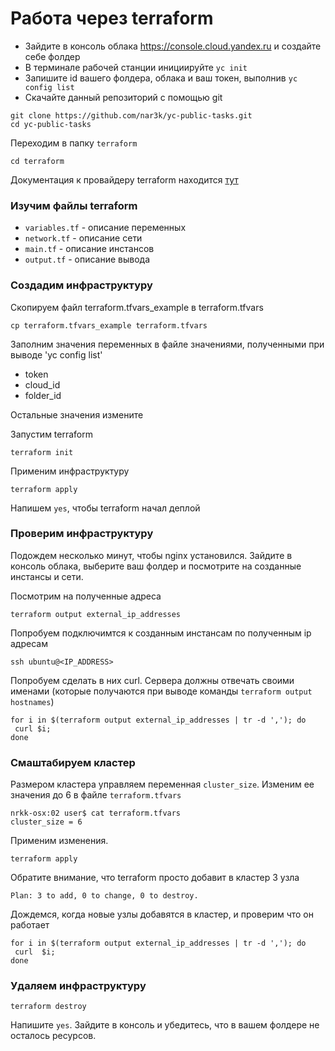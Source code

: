 # Работа через terraform

* Зайдите в консоль облака https://console.cloud.yandex.ru и создайте себе фолдер
* В терминале рабочей станции инициируйте `yc init`
* Запишите id вашего фолдера, облака и ваш токен, выполнив `yc config list`
* Скачайте данный репозиторий с помощью git
```
git clone https://github.com/nar3k/yc-public-tasks.git
cd yc-public-tasks
```

Переходим в папку `terraform`

```
cd terraform
```

Документация к провайдеру terraform находится [тут](https://www.terraform.io/docs/providers/yandex/index.html)

### Изучим файлы terraform

* `variables.tf` - описание переменных
* `network.tf` - описание сети
* `main.tf` - описание инстансов
* `output.tf` - описание вывода

###  Создадим инфраструктуру
Скопируем файл terraform.tfvars_example в terraform.tfvars
```
cp terraform.tfvars_example terraform.tfvars
```

Заполним значения переменных в файле значениями, полученными при выводе 'yc config list'
* token  
* cloud_id
* folder_id

Остальные значения измените

Запустим terraform
```
terraform init
```
Применим инфраструктуру

```
terraform apply
```
Напишем `yes`, чтобы terraform начал деплой


###  Проверим инфраструктуру

Подождем несколько минут, чтобы nginx установился.
Зайдите в консоль облака, выберите ваш фолдер и посмотрите на созданные инстансы и сети.

Посмотрим на полученные адреса

```
terraform output external_ip_addresses
```
Попробуем подключимтся к созданным инстансам по полученным ip адресам

```
ssh ubuntu@<IP_ADDRESS>
```
Попробуем сделать в них curl. Сервера должны отвечать своими именами (которые получаются при выводе команды `terraform output hostnames`)
```
for i in $(terraform output external_ip_addresses | tr -d ','); do  
 curl $i;
done
```


###  Смаштабируем кластер

Размером кластера управляем переменная `cluster_size`. Изменим ее значения до 6 в файле `terraform.tfvars`

```
nrkk-osx:02 user$ cat terraform.tfvars
cluster_size = 6
```
Применим изменения.

```
terraform apply
```
Обратите внимание, что terraform просто добавит в кластер 3 узла

```
Plan: 3 to add, 0 to change, 0 to destroy.
```

Дождемся, когда новые узлы добавятся в кластер, и проверим что он работает

```
for i in $(terraform output external_ip_addresses | tr -d ','); do  
 curl  $i;
done
```

### Удаляем инфраструктуру

```
terraform destroy
```

Напишите `yes`.
Зайдите в консоль и убедитесь, что в вашем фолдере не осталось ресурсов.
